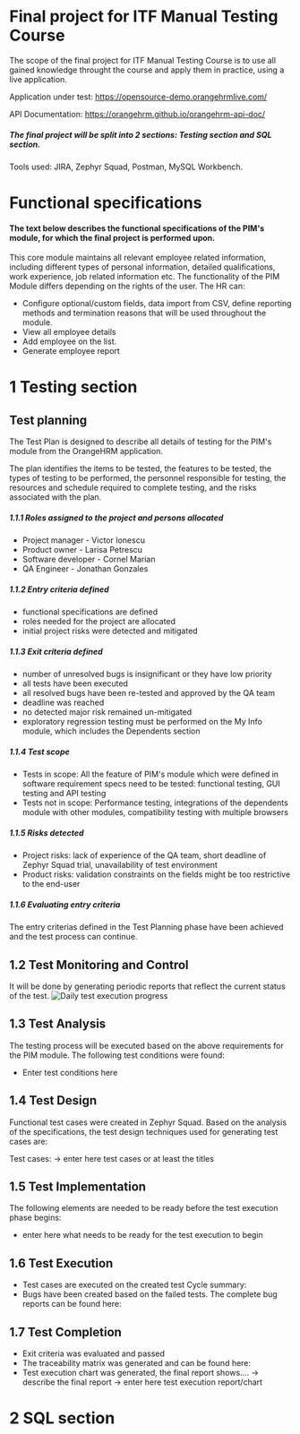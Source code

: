 # Final project for ITF Manual Testing Course
The scope of the final project for ITF Manual Testing Course is to use all gained knowledge throught the course and apply them in practice, using a live application.

Application under test: https://opensource-demo.orangehrmlive.com/

API Documentation: https://orangehrm.github.io/orangehrm-api-doc/
##### The final project will be split into 2 sections: Testing section and SQL section.
Tools used: JIRA, Zephyr Squad, Postman, MySQL Workbench.
# Functional specifications
#### The text below describes the functional specifications of the PIM's module, for which the final project is performed upon.
This core module maintains all relevant employee related information, including different types of personal
information, detailed qualifications, work experience, job related information etc.
The functionality of the PIM Module differs depending on the rights of the user.
The HR can:
* Configure optional/custom fields, data import from CSV, define reporting methods and termination
reasons that will be used throughout the module.
* View all employee details
* Add employee on the list.
* Generate employee report
# 1 Testing section
## Test planning
The Test Plan is designed to describe all details of testing for the PIM's module from the OrangeHRM application.

The plan identifies the items to be tested, the features to be tested, the types of testing to be performed, the personnel responsible for testing, the resources and schedule required to complete testing, and the risks associated with the plan.
##### 1.1.1 Roles assigned to the project and persons allocated
* Project manager - Victor Ionescu
* Product owner - Larisa Petrescu
* Software developer - Cornel Marian
* QA Engineer - Jonathan Gonzales
##### 1.1.2 Entry criteria defined
* functional specifications are defined
* roles needed for the project are allocated
* initial project risks were detected and mitigated
##### 1.1.3 Exit criteria defined
* number of unresolved bugs is insignificant or they have low priority
* all tests have been executed
* all resolved bugs have been re-tested and approved by the QA team
* deadline was reached
* no detected major risk remained un-mitigated
* exploratory regression testing must be performed on the My Info module, which includes the Dependents section
##### 1.1.4 Test scope
* Tests in scope: All the feature of PIM's module which were defined in software requirement specs need to be tested: functional testing, GUI testing and API testing
* Tests not in scope: Performance testing, integrations of the dependents module with other modules, compatibility testing with multiple browsers
##### 1.1.5 Risks detected
* Project risks: lack of experience of the QA team, short deadline of Zephyr Squad trial, unavailability of test environment
* Product risks: validation constraints on the fields might be too restrictive to the end-user
##### 1.1.6 Evaluating entry criteria
The entry criterias defined in the Test Planning phase have been achieved and the test process can continue.
## 1.2 Test Monitoring and Control
It will be done by generating periodic reports that reflect the current status of the test.
![Daily test execution progress](\Users\Alin\Desktop\ITFactory "Daily test execution progress")

## 1.3 Test Analysis
The testing process will be executed based on the above requirements for the PIM module. The following test conditions were found:

* Enter test conditions here
## 1.4 Test Design
Functional test cases were created in Zephyr Squad. Based on the analysis of the specifications, the test design techniques used for generating test cases are:

Test cases: -> enter here test cases or at least the titles
## 1.5 Test Implementation
The following elements are needed to be ready before the test execution phase begins:

* enter here what needs to be ready for the test execution to begin
## 1.6 Test Execution
* Test cases are executed on the created test Cycle summary:
* Bugs have been created based on the failed tests. The complete bug reports can be found here:
## 1.7 Test Completion
* Exit criteria was evaluated and passed
* The traceability matrix was generated and can be found here:
* Test execution chart was generated, the final report shows.... -> describe the final report
-> enter here test execution report/chart
# 2 SQL section
